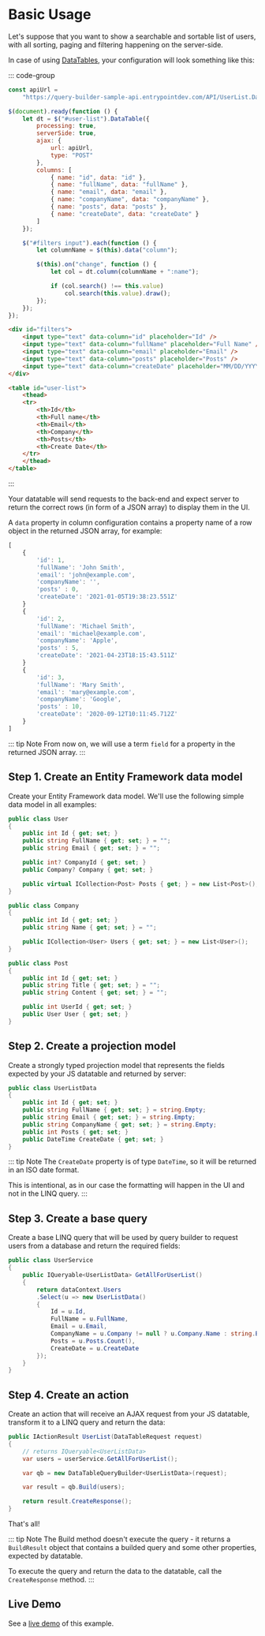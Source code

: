 ﻿# Basic Usage

Let's suppose that you want to show a searchable and sortable list of users, with all sorting, paging and filtering happening on the server-side.

In case of using [DataTables](https://datatables.net), your configuration will look something like this:

::: code-group

```js [JavaScript]
const apiUrl =
    "https://query-builder-sample-api.entrypointdev.com/API/UserList.DataTables";

$(document).ready(function () {
    let dt = $("#user-list").DataTable({
        processing: true,
        serverSide: true,
        ajax: {
            url: apiUrl,
            type: "POST"
        },
        columns: [
            { name: "id", data: "id" },
            { name: "fullName", data: "fullName" },
            { name: "email", data: "email" },
            { name: "companyName", data: "companyName" },
            { name: "posts", data: "posts" },
            { name: "createDate", data: "createDate" }
        ]
    });

    $("#filters input").each(function () {
        let columnName = $(this).data("column");

        $(this).on("change", function () {
            let col = dt.column(columnName + ":name");

            if (col.search() !== this.value)
                col.search(this.value).draw();
        });
    });
});
```

```html [HTML]
<div id="filters">
    <input type="text" data-column="id" placeholder="Id" />
    <input type="text" data-column="fullName" placeholder="Full Name" />
    <input type="text" data-column="email" placeholder="Email" />
    <input type="text" data-column="posts" placeholder="Posts" />
    <input type="text" data-column="createDate" placeholder="MM/DD/YYYY" />
</div>

<table id="user-list">
    <thead>
    <tr>
        <th>Id</th>
        <th>Full name</th>
        <th>Email</th>
        <th>Company</th>
        <th>Posts</th>
        <th>Create Date</th>
    </tr>
    </thead>
</table>
```

:::

Your datatable will send requests to the back-end and expect server to return the correct rows (in form of a JSON array) to display them in the UI.

A `data` property in column configuration contains a property name of a row object in the returned JSON array, for example:

```js
[
    {
        'id': 1,
        'fullName': 'John Smith',
        'email': 'john@example.com',
        'companyName': '',
        'posts' : 0,
        'createDate': '2021-01-05T19:38:23.551Z'
    }
    {
        'id': 2,
        'fullName': 'Michael Smith',
        'email': 'michael@example.com',
        'companyName': 'Apple',
        'posts' : 5,
        'createDate': '2021-04-23T18:15:43.511Z'
    }
    {
        'id': 3,
        'fullName': 'Mary Smith',
        'email': 'mary@example.com',
        'companyName': 'Google',
        'posts' : 10,
        'createDate': '2020-09-12T10:11:45.712Z'
    }
]
```

::: tip Note
From now on, we will use a term `field` for a property in the returned JSON array.
:::

## Step 1. Create an Entity Framework data model

Create your Entity Framework data model. We'll use the following simple data model in all examples:
  
```c#
public class User
{
    public int Id { get; set; }
    public string FullName { get; set; } = "";
    public string Email { get; set; } = "";

    public int? CompanyId { get; set; }
    public Company? Company { get; set; }

    public virtual ICollection<Post> Posts { get; } = new List<Post>();
}

public class Company
{
    public int Id { get; set; }
    public string Name { get; set; } = "";

    public ICollection<User> Users { get; set; } = new List<User>();
}

public class Post
{
    public int Id { get; set; }
    public string Title { get; set; } = "";
    public string Content { get; set; } = "";

    public int UserId { get; set; }
    public User User { get; set; }
}
```

## Step 2. Create a projection model

Create a strongly typed projection model that represents the fields expected by your JS datatable and returned by server:

```c#
public class UserListData
{
    public int Id { get; set; }        
    public string FullName { get; set; } = string.Empty;
    public string Email { get; set; } = string.Empty;
    public string CompanyName { get; set; } = string.Empty;
    public int Posts { get; set; }
    public DateTime CreateDate { get; set; }
}
```

::: tip Note
The `CreateDate` property is of type `DateTime`, so it will be returned in an ISO date format.

This is intentional, as in our case the formatting will happen in the UI and not in the LINQ query.
:::

## Step 3. Create a base query

Create a base LINQ query that will be used by query builder to request users from a database and return the required fields:

```c#
public class UserService
{
    public IQueryable<UserListData> GetAllForUserList()
    {
        return dataContext.Users
        .Select(u => new UserListData()
        {
            Id = u.Id,
            FullName = u.FullName,
            Email = u.Email,
            CompanyName = u.Company != null ? u.Company.Name : string.Empty,
            Posts = u.Posts.Count(),
            CreateDate = u.CreateDate
        });
    }   
}
```

## Step 4. Create an action

Create an action that will receive an AJAX request from your JS datatable, transform it to a LINQ query and return the data:

```c#
public IActionResult UserList(DataTableRequest request)
{
    // returns IQueryable<UserListData>
    var users = userService.GetAllForUserList();

    var qb = new DataTableQueryBuilder<UserListData>(request);

    var result = qb.Build(users);

    return result.CreateResponse();
}
```

That's all!

::: tip Note
The Build method doesn't execute the query - it returns a `BuildResult` object that contains a builded query and some other properties, expected by datatable.

To execute the query and return the data to the datatable, call the `CreateResponse` method.
:::

## Live Demo

See a [live demo](https://codesandbox.io/s/datatablesnet-with-datatablequerybuilder-hgpg2) of this example.